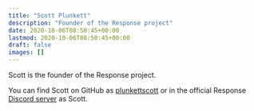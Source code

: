 ```yaml
---
title: "Scott Plunkett"
description: "Founder of the Response project"
date: 2020-10-06T08:50:45+00:00
lastmod: 2020-10-06T08:50:45+00:00
draft: false
images: []
---
```


Scott is the founder of the Response project.

You can find Scott on GitHub as [plunkettscott](https://github.com/plunkettscott) or in the official Response [Discord server](https://responserms.com/discord) as Scott.
